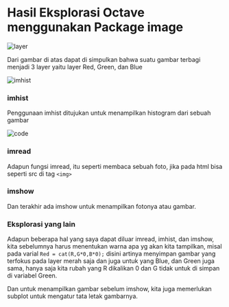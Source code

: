 # Hasil Eksplorasi Octave menggunakan Package image

![layer](/img/layerr.png)

Dari gambar di atas dapat di simpulkan bahwa suatu gambar terbagi menjadi 3 layer yaitu layer Red, Green, dan Blue

![imhist](/img/imhist.png)

### **imhist**
Penggunaan imhist ditujukan untuk menampilkan histogram dari sebuah gambar

![code](/img/code.png)
### **imread**
Adapun fungsi imread, itu seperti membaca sebuah foto, jika pada html bisa seperti src di tag `<img>` 

### **imshow**
Dan terakhir ada imshow untuk menampilkan fotonya atau gambar.

### **Eksplorasi yang lain**
Adapun beberapa hal yang saya dapat diluar imread, imhist, dan imshow, kita sebelumnya harus menentukan warna apa yg akan kita tampilkan, misal pada varial `Red = cat(R,G*0,B*0);` disini artinya menyimpan gambar yang terfokus pada layer merah saja dan juga untuk yang Blue, dan Green juga sama, hanya saja kita rubah yang R dikalikan 0 dan G tidak untuk di simpan di variabel Green.

Dan untuk menampilkan gambar sebelum imshow, kita juga memerlukan subplot untuk mengatur tata letak gambarnya.